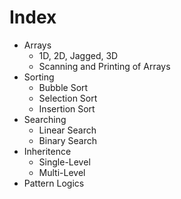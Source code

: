 # Index
<ul>
  <li>Arrays
   <ul>
      <li>1D, 2D, Jagged, 3D</li>
      <li>Scanning and Printing of Arrays</li>
    </ul>
  <li>Sorting
    <ul>
      <li>Bubble Sort</li>
      <li>Selection Sort</li>
      <li>Insertion Sort</li>
    </ul>
  <li>Searching
    <ul>
      <li>Linear Search</li>
      <li>Binary Search</li>
    </ul>
  <li>Inheritence
    <ul>
      <li>Single-Level</li>
      <li>Multi-Level</li>
    </ul>
    <li>Pattern Logics
      <ul>
      </ul>
</ul>
